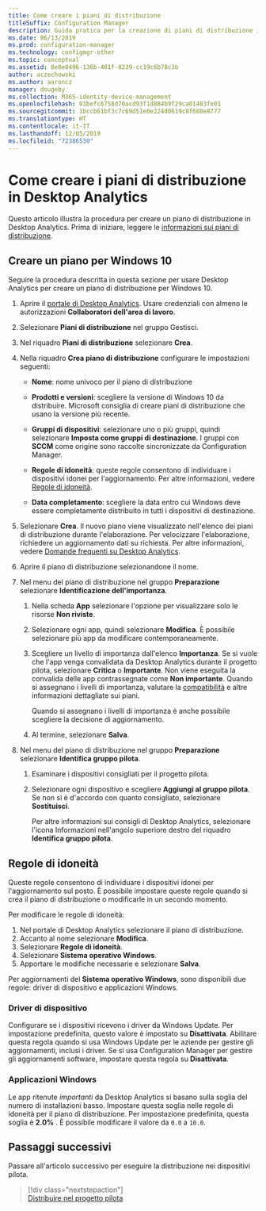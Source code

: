 ```yaml
---
title: Come creare i piani di distribuzione
titleSuffix: Configuration Manager
description: Guida pratica per la creazione di piani di distribuzione in Desktop Analytics.
ms.date: 06/13/2019
ms.prod: configuration-manager
ms.technology: configmgr-other
ms.topic: conceptual
ms.assetid: 8e0e8496-136b-461f-8239-cc19c6b78c3b
author: aczechowski
ms.author: aaroncz
manager: dougeby
ms.collection: M365-identity-device-management
ms.openlocfilehash: 03befc6758d70acd93f1d884b9f29ca01483fe01
ms.sourcegitcommit: 1bccb61bf3c7c69d51e0e224d0619c8f608e8777
ms.translationtype: HT
ms.contentlocale: it-IT
ms.lasthandoff: 12/05/2019
ms.locfileid: "72386530"
---
```

# <a name="how-to-create-deployment-plans-in-desktop-analytics"></a>Come creare i piani di distribuzione in Desktop Analytics

Questo articolo illustra la procedura per creare un piano di distribuzione in Desktop Analytics. Prima di iniziare, leggere le [informazioni sui piani di distribuzione](/sccm/desktop-analytics/about-deployment-plans).

## <a name="create-a-plan-for-windows-10"></a>Creare un piano per Windows 10

Seguire la procedura descritta in questa sezione per usare Desktop Analytics per creare un piano di distribuzione per Windows 10.

1. Aprire il [portale di Desktop Analytics](https://aka.ms/desktopanalytics). Usare credenziali con almeno le autorizzazioni **Collaboratori dell'area di lavoro**.  

2. Selezionare **Piani di distribuzione** nel gruppo Gestisci.  

3. Nel riquadro **Piani di distribuzione** selezionare **Crea**.  

4. Nella riquadro **Crea piano di distribuzione** configurare le impostazioni seguenti:  

    - **Nome**: nome univoco per il piano di distribuzione  

    - **Prodotti e versioni**: scegliere la versione di Windows 10 da distribuire. Microsoft consiglia di creare piani di distribuzione che usano la versione più recente.  

    - **Gruppi di dispositivi**: selezionare uno o più gruppi, quindi selezionare **Imposta come gruppi di destinazione**. I gruppi con **SCCM** come origine sono raccolte sincronizzate da Configuration Manager.  

    - **Regole di idoneità**: queste regole consentono di individuare i dispositivi idonei per l'aggiornamento. Per altre informazioni, vedere [Regole di idoneità](#readiness-rules).  

    - **Data completamento**: scegliere la data entro cui Windows deve essere completamente distribuito in tutti i dispositivi di destinazione.  

5. Selezionare **Crea**. Il nuovo piano viene visualizzato nell'elenco dei piani di distribuzione durante l'elaborazione. Per velocizzare l'elaborazione, richiedere un aggiornamento dati su richiesta. Per altre informazioni, vedere [Domande frequenti su Desktop Analytics](/sccm/desktop-analytics/faq##can-i-reduce-the-amount-of-time-it-takes-for-data-to-refresh-in-my-desktop-analytics-portal).  

6. Aprire il piano di distribuzione selezionandone il nome.  

7. Nel menu del piano di distribuzione nel gruppo **Preparazione** selezionare **Identificazione dell'importanza**.  

    1. Nella scheda **App** selezionare l'opzione per visualizzare solo le risorse **Non riviste**.  

    2. Selezionare ogni app, quindi selezionare **Modifica**. È possibile selezionare più app da modificare contemporaneamente.  

    3. Scegliere un livello di importanza dall'elenco **Importanza**. Se si vuole che l'app venga convalidata da Desktop Analytics durante il progetto pilota, selezionare **Critica** o **Importante**. Non viene eseguita la convalida delle app contrassegnate come **Non importante**. Quando si assegnano i livelli di importanza, valutare la [compatibilità](/sccm/desktop-analytics/compat-assessment) e altre informazioni dettagliate sui piani.  

        Quando si assegnano i livelli di importanza è anche possibile scegliere la decisione di aggiornamento.  

    4. Al termine, selezionare **Salva**.  

8. Nel menu del piano di distribuzione nel gruppo **Preparazione** selezionare **Identifica gruppo pilota**.  

    1. Esaminare i dispositivi consigliati per il progetto pilota.  

    2. Selezionare ogni dispositivo e scegliere **Aggiungi al gruppo pilota**. Se non si è d'accordo con quanto consigliato, selezionare **Sostituisci**.  

        Per altre informazioni sui consigli di Desktop Analytics, selezionare l'icona Informazioni nell'angolo superiore destro del riquadro **Identifica gruppo pilota**.

## <a name="readiness-rules"></a>Regole di idoneità

Queste regole consentono di individuare i dispositivi idonei per l'aggiornamento sul posto. È possibile impostare queste regole quando si crea il piano di distribuzione o modificarle in un secondo momento.

Per modificare le regole di idoneità:

1. Nel portale di Desktop Analytics selezionare il piano di distribuzione.
1. Accanto al nome selezionare **Modifica**.
1. Selezionare **Regole di idoneità**.
1. Selezionare **Sistema operativo Windows**.
1. Apportare le modifiche necessarie e selezionare **Salva**.

Per aggiornamenti del **Sistema operativo Windows**, sono disponibili due regole: driver di dispositivo e applicazioni Windows.

### <a name="device-drivers"></a>Driver di dispositivo

Configurare se i dispositivi ricevono i driver da Windows Update. Per impostazione predefinita, questo valore è impostato su **Disattivata**. Abilitare questa regola quando si usa Windows Update per le aziende per gestire gli aggiornamenti, inclusi i driver. Se si usa Configuration Manager per gestire gli aggiornamenti software, impostare questa regola su **Disattivata**.

### <a name="windows-applications"></a>Applicazioni Windows

Le app ritenute *importanti* da Desktop Analytics si basano sulla soglia del numero di installazioni basso. Impostare questa soglia nelle regole di idoneità per il piano di distribuzione. Per impostazione predefinita, questa soglia è **2.0%** . È possibile modificare il valore da `0.0` a `10.0`.


## <a name="next-steps"></a>Passaggi successivi

Passare all'articolo successivo per eseguire la distribuzione nei dispositivi pilota.
> [!div class="nextstepaction"]  
> [Distribuire nel progetto pilota](/sccm/desktop-analytics/deploy-pilot)  
